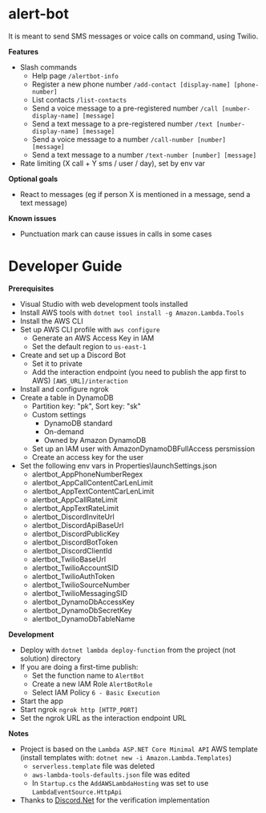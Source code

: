 # alert-bot

It is meant to send SMS messages or voice calls on command, using Twilio.

**Features**
- Slash commands
  - Help page `/alertbot-info`
  - Register a new phone number `/add-contact [display-name] [phone-number]`
  - List contacts `/list-contacts`
  - Send a voice message to a pre-registered number `/call [number-display-name] [message]`
  - Send a text message to a pre-registered number `/text [number-display-name] [message]`
  - Send a voice message to a number `/call-number [number] [message]`
  - Send a text message to a number `/text-number [number] [message]`
- Rate limiting (X call + Y sms / user / day), set by env var

**Optional goals**
- React to messages (eg if person X is mentioned in a message, send a text message)

**Known issues**
- Punctuation mark can cause issues in calls in some cases

# Developer Guide
**Prerequisites**
- Visual Studio with web development tools installed
- Install AWS tools with `dotnet tool install -g Amazon.Lambda.Tools`
- Install the AWS CLI
- Set up AWS CLI profile with `aws configure`
  - Generate an AWS Access Key in IAM
  - Set the default region to `us-east-1`
- Create and set up a Discord Bot
  - Set it to private
  - Add the interaction endpoint (you need to publish the app first to AWS) `[AWS_URL]/interaction`
- Install and configure ngrok
- Create a table in DynamoDB
  - Partition key: "pk", Sort key: "sk"
  - Custom settings
    - DynamoDB standard
    - On-demand
    - Owned by Amazon DynamoDB
  - Set up an IAM user with AmazonDynamoDBFullAccess persmission
  - Create an access key for the user
- Set the following env vars in Properties\launchSettings.json
  - alertbot_AppPhoneNumberRegex
  - alertbot_AppCallContentCarLenLimit
  - alertbot_AppTextContentCarLenLimit
  - alertbot_AppCallRateLimit
  - alertbot_AppTextRateLimit
  - alertbot_DiscordInviteUrl
  - alertbot_DiscordApiBaseUrl
  - alertbot_DiscordPublicKey
  - alertbot_DiscordBotToken
  - alertbot_DiscordClientId
  - alertbot_TwilioBaseUrl
  - alertbot_TwilioAccountSID
  - alertbot_TwilioAuthToken
  - alertbot_TwilioSourceNumber
  - alertbot_TwilioMessagingSID
  - alertbot_DynamoDbAccessKey
  - alertbot_DynamoDbSecretKey
  - alertbot_DynamoDbTableName

**Development**
- Deploy with `dotnet lambda deploy-function` from the project (not solution) directory
- If you are doing a first-time publish:
  - Set the function name to `AlertBot`
  - Create a new IAM Role `AlertBotRole`
  - Select IAM Policy `6 - Basic Execution`
- Start the app
- Start ngrok `ngrok http [HTTP_PORT]`
- Set the ngrok URL as the interaction endpoint URL

**Notes**
- Project is based on the `Lambda ASP.NET Core Minimal API` AWS template (install templates with: `dotnet new -i Amazon.Lambda.Templates`)
  - `serverless.template` file was deleted
  - `aws-lambda-tools-defaults.json` file was edited
  - In `Startup.cs` the `AddAWSLambdaHosting` was set to use `LambdaEventSource.HttpApi`
- Thanks to [Discord.Net](https://github.com/discord-net/Discord.Net) for the verification implementation
